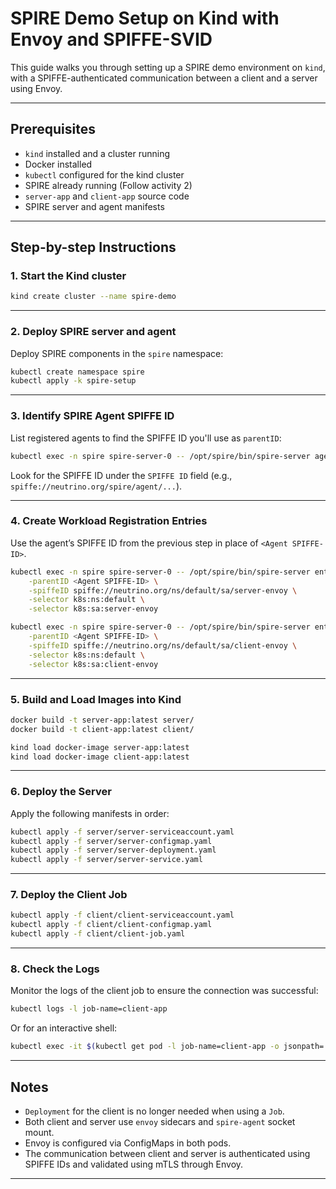 # SPIRE Demo Setup on Kind with Envoy and SPIFFE-SVID

This guide walks you through setting up a SPIRE demo environment on `kind`, with a SPIFFE-authenticated communication between a client and a server using Envoy.

---

## Prerequisites

- `kind` installed and a cluster running
- Docker installed
- `kubectl` configured for the kind cluster
- SPIRE already running (Follow activity 2)
- `server-app` and `client-app` source code
- SPIRE server and agent manifests

---

## Step-by-step Instructions

### 1. Start the Kind cluster

```bash
kind create cluster --name spire-demo
```

---

### 2. Deploy SPIRE server and agent

Deploy SPIRE components in the `spire` namespace:

```bash
kubectl create namespace spire
kubectl apply -k spire-setup
```

---

### 3. Identify SPIRE Agent SPIFFE ID

List registered agents to find the SPIFFE ID you'll use as `parentID`:

```bash
kubectl exec -n spire spire-server-0 -- /opt/spire/bin/spire-server agent list
```

Look for the SPIFFE ID under the `SPIFFE ID` field (e.g., `spiffe://neutrino.org/spire/agent/...`).

---

### 4. Create Workload Registration Entries

Use the agent’s SPIFFE ID from the previous step in place of `<Agent SPIFFE-ID>`.

```bash
kubectl exec -n spire spire-server-0 -- /opt/spire/bin/spire-server entry create \
    -parentID <Agent SPIFFE-ID> \
    -spiffeID spiffe://neutrino.org/ns/default/sa/server-envoy \
    -selector k8s:ns:default \
    -selector k8s:sa:server-envoy

kubectl exec -n spire spire-server-0 -- /opt/spire/bin/spire-server entry create \
    -parentID <Agent SPIFFE-ID> \
    -spiffeID spiffe://neutrino.org/ns/default/sa/client-envoy \
    -selector k8s:ns:default \
    -selector k8s:sa:client-envoy
```

---

### 5. Build and Load Images into Kind

```bash
docker build -t server-app:latest server/
docker build -t client-app:latest client/

kind load docker-image server-app:latest
kind load docker-image client-app:latest
```

---

### 6. Deploy the Server

Apply the following manifests in order:

```bash
kubectl apply -f server/server-serviceaccount.yaml
kubectl apply -f server/server-configmap.yaml
kubectl apply -f server/server-deployment.yaml
kubectl apply -f server/server-service.yaml
```

---

### 7. Deploy the Client Job

```bash
kubectl apply -f client/client-serviceaccount.yaml
kubectl apply -f client/client-configmap.yaml
kubectl apply -f client/client-job.yaml
```

---

### 8. Check the Logs

Monitor the logs of the client job to ensure the connection was successful:

```bash
kubectl logs -l job-name=client-app
```

Or for an interactive shell:

```bash
kubectl exec -it $(kubectl get pod -l job-name=client-app -o jsonpath='{.items[0].metadata.name}') -- /bin/sh
```

---

## Notes

- `Deployment` for the client is no longer needed when using a `Job`.
- Both client and server use `envoy` sidecars and `spire-agent` socket mount.
- Envoy is configured via ConfigMaps in both pods.
- The communication between client and server is authenticated using SPIFFE IDs and validated using mTLS through Envoy.

---
